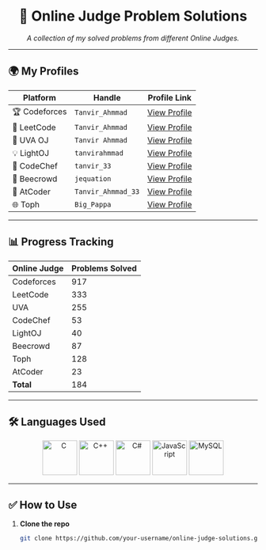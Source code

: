 <h1 align="center">🚀 Online Judge Problem Solutions</h1>

<p align="center">
  <i>A collection of my solved problems from different Online Judges.</i>
</p>

---

## 🌍 My Profiles

| Platform      | Handle             | Profile Link                                                 |
| ------------- | ------------------ | ------------------------------------------------------------ |
| 🏆 Codeforces | `Tanvir_Ahmmad`    | [View Profile](https://codeforces.com/profile/Tanvir_Ahmmad) |
| 🧩 LeetCode   | `Tanvir_Ahmmad`    | [View Profile](https://leetcode.com/u/Tanvir_Ahmmad/)        |
| 📘 UVA OJ     | `Tanvir Ahmmad`    | [View Profile](https://uhunt.onlinejudge.org/id/991702)      |
| 💡 LightOJ    | `tanvirahmmad`     | [View Profile](https://lightoj.com/user/tanvirahmmad)        |
| 🍜 CodeChef   | `tanvir_33`        | [View Profile](https://www.codechef.com/users/tanvir_33)     |
| 🐝 Beecrowd   | `jequation`        | [View Profile](https://judge.beecrowd.com/en/profile/251600) |
| 🎯 AtCoder    | `Tanvir_Ahmmad_33` | [View Profile](https://atcoder.jp/users/Tanvir_Ahmmad_33)    |
| 🌐 Toph       | `Big_Pappa`        | [View Profile](https://toph.co/u/Big_Pappa)                  |

---

## 📊 Progress Tracking

| Online Judge | Problems Solved |
| ------------ | --------------- |
| Codeforces   | 917             |
| LeetCode     | 333             |
| UVA          | 255             |
| CodeChef     | 53              |
| LightOJ      | 40              |
| Beecrowd     | 87              |
| Toph         | 128             |
| AtCoder      | 23              |
| **Total**    | 184             |

---

## 🛠️ Languages Used

<p align="center">
  <img src="https://img.icons8.com/color/96/000000/c-programming.png" width="70" alt="C"/>
  <img src="https://img.icons8.com/color/96/000000/c-plus-plus-logo.png" width="70" alt="C++"/>
  <img src="https://img.icons8.com/color/96/000000/c-sharp-logo.png" width="70" alt="C#"/>
  <!--   <img src="https://img.icons8.com/color/96/000000/java-coffee-cup-logo.png" width="70" alt="Java"/> -->
  <!--   <img src="https://img.icons8.com/color/96/000000/python--v1.png" width="70" alt="Python"/> -->
  <img src="https://img.icons8.com/color/96/000000/javascript--v1.png" width="70" alt="JavaScript"/>
  <img src="https://img.icons8.com/color/96/000000/mysql-logo.png" width="70" alt="MySQL"/>
  <!--   <img src="https://img.icons8.com/officel/80/php-logo.png" width="70" alt="PHP"/> | 🎯 AtCoder    | `<your-handle>`     | [View Profile]() | | 💻 HackerRank | `<your-handle>`     | [View Profile]() |
| ➕ Others     | `<platform>`        | [View Profile]() | -->
</p>

---

## ✅ How to Use

1. **Clone the repo**
   ```bash
   git clone https://github.com/your-username/online-judge-solutions.git
   ```
